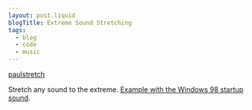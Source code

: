 ```yaml
---
layout: post.liquid
blogTitle: Extreme Sound Stretching 
tags:
  - blog
  - code	
  - music
---
```


[paulstretch](https://hypermammut.sourceforge.net/paulstretch/)

Stretch any sound to the extreme. 
[Example with the Windows 98 startup sound](https://www.youtube.com/watch?v=Fai5s3Zn7b4).
